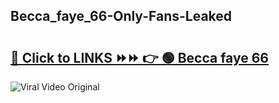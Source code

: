 
 ## Becca_faye_66-Only-Fans-Leaked

# <h2><a href="https://clipsfans.com/Becca_faye_66&ref=git">🔗 Click to LINKS ⏩⏩ 👉 🟢 Becca faye 66 </a></h2>

<a href="https://clipsfans.com/Becca_faye_66&ref=git" rel="nofollow" data-target="animated-image.originalLink"><img src="https://i.ibb.co.com/xMMVF88/686577567.gif" alt="Viral Video Original" style="max-width: 100%; display: inline-block;" data-target="animated-image.originalImage"></a>
